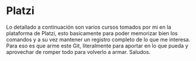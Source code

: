 # Platzi
Lo detallado a continuación son varios cursos tomados por mi en la plataforma de Platzi, esto basicamente para poder memorizar bien los comandos y a su vez mantener un registro completo de lo que me interesa.
Para eso es que arme este Git, literalmente para aportar en lo que pueda y aprovechar de romper todo para volverlo a armar. 
Saludos.
